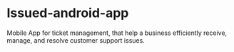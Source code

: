 # Issued-android-app
Mobile App for ticket management, that help a business efficiently receive, manage, and resolve customer support issues.
